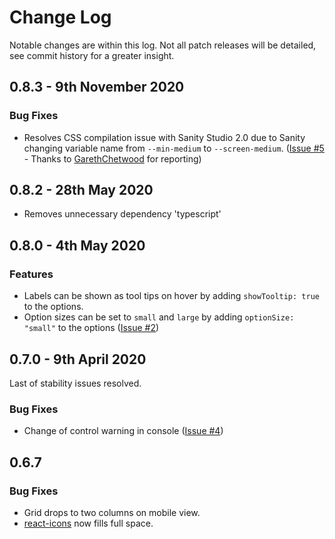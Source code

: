 # Change Log

Notable changes are within this log. Not all patch releases will be detailed, see commit history for a greater insight.

## 0.8.3 - 9th November 2020

### Bug Fixes

- Resolves CSS compilation issue with Sanity Studio 2.0 due to Sanity changing variable name from `--min-medium` to `--screen-medium`.
  ([Issue #5](https://github.com/fractaldimensions/sanity-plugin-visual-options/issues/5) - Thanks to [GarethChetwood](https://github.com/GarethChetwood) for reporting)

## 0.8.2 - 28th May 2020

- Removes unnecessary dependency 'typescript'

## 0.8.0 - 4th May 2020

### Features 

- Labels can be shown as tool tips on hover by adding `showTooltip: true` to the options.
- Option sizes can be set to `small` and `large` by adding `optionSize: "small"` to the options ([Issue #2](https://github.com/fractaldimensions/sanity-plugin-visual-options/issues/2))

## 0.7.0 - 9th April 2020

Last of stability issues resolved.

### Bug Fixes

- Change of control warning in console ([Issue #4](https://github.com/fractaldimensions/sanity-plugin-visual-options/issues/4))

## 0.6.7

### Bug Fixes

- Grid drops to two columns on mobile view.
- [react-icons](https://react-icons.netlify.com/#/) now fills full space.
